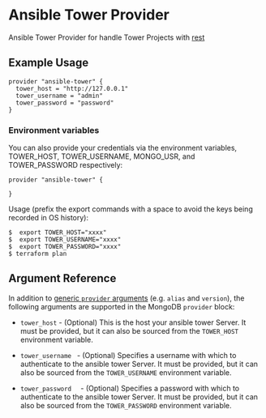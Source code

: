 
# Ansible Tower Provider

Ansible Tower Provider for handle Tower Projects with [rest](https://docs.ansible.com/ansible-tower/latest/html/towerapi/api_ref.html)

## Example Usage

```hcl
provider "ansible-tower" {
  tower_host = "http://127.0.0.1"
  tower_username = "admin"
  tower_password = "password"
}
```
### Environment variables

You can also provide your credentials via the environment variables, TOWER_HOST, TOWER_USERNAME, MONGO_USR, and TOWER_PASSWORD respectively:

```hcl
provider "ansible-tower" {

}
```

Usage (prefix the export commands with a space to avoid the keys being recorded in OS history):

```shell
$  export TOWER_HOST="xxxx"
$  export TOWER_USERNAME="xxxx"
$  export TOWER_PASSWORD="xxxx"
$ terraform plan
```


## Argument Reference

In addition to [generic `provider`
arguments](https://www.terraform.io/docs/configuration/providers.html) (e.g.
`alias` and `version`), the following arguments are supported in the MongoDB
`provider` block:

* `tower_host` - (Optional) This is the host your ansible tower Server. It must be
  provided, but it can also be sourced from the `TOWER_HOST`
  environment variable.

* `tower_username ` - (Optional) Specifies a username with which to authenticate to the ansible tower Server. It must be
  provided, but it can also be sourced from the `TOWER_USERNAME`
  environment variable.
* `tower_password  ` - (Optional) Specifies a password with which to authenticate to the ansible tower Server. It must be
  provided, but it can also be sourced from the `TOWER_PASSWORD`
  environment variable.

